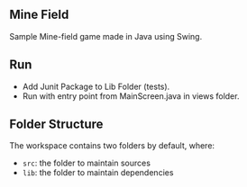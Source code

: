 ## Mine Field

Sample Mine-field game made in Java using Swing.

## Run

- Add Junit Package to Lib Folder (tests).
- Run with entry point from MainScreen.java in views folder.

## Folder Structure

The workspace contains two folders by default, where:

- `src`: the folder to maintain sources
- `lib`: the folder to maintain dependencies
